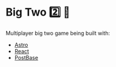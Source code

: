 # Big Two 2️⃣ 🚧

Multiplayer big two game being built with:

- [Astro](https://astro.build/)
- [React](https://react.dev/)
- [PostBase](https://pocketbase.io/)
